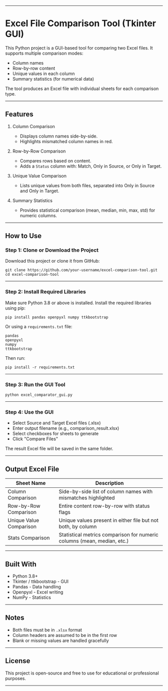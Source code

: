

---

# Excel File Comparison Tool (Tkinter GUI)

This Python project is a GUI-based tool for comparing two Excel files. It supports multiple comparison modes:

* Column names
* Row-by-row content
* Unique values in each column
* Summary statistics (for numerical data)

The tool produces an Excel file with individual sheets for each comparison type.

---

## Features

1. Column Comparison

   * Displays column names side-by-side.
   * Highlights mismatched column names in red.

2. Row-by-Row Comparison

   * Compares rows based on content.
   * Adds a `Status` column with: Match, Only in Source, or Only in Target.

3. Unique Value Comparison

   * Lists unique values from both files, separated into Only in Source and Only in Target.

4. Summary Statistics

   * Provides statistical comparison (mean, median, min, max, std) for numeric columns.

---

## How to Use

### Step 1: Clone or Download the Project

Download this project or clone it from GitHub:

```
git clone https://github.com/your-username/excel-comparison-tool.git
cd excel-comparison-tool
```

---

### Step 2: Install Required Libraries

Make sure Python 3.8 or above is installed.
Install the required libraries using pip:

```
pip install pandas openpyxl numpy ttkbootstrap
```

Or using a `requirements.txt` file:

```
pandas
openpyxl
numpy
ttkbootstrap
```

Then run:

```
pip install -r requirements.txt
```

---

### Step 3: Run the GUI Tool

```
python excel_comparator_gui.py
```

---

### Step 4: Use the GUI

* Select Source and Target Excel files (.xlsx)
* Enter output filename (e.g., comparison\_result.xlsx)
* Select checkboxes for sheets to generate
* Click "Compare Files"

The result Excel file will be saved in the same folder.

---

## Output Excel File

| Sheet Name              | Description                                                             |
| ----------------------- | ----------------------------------------------------------------------- |
| Column Comparison       | Side-by-side list of column names with mismatches highlighted           |
| Row-by-Row Comparison   | Entire content row-by-row with status flags                             |
| Unique Value Comparison | Unique values present in either file but not both, by column            |
| Stats Comparison        | Statistical metrics comparison for numeric columns (mean, median, etc.) |

---

## Built With

* Python 3.8+
* Tkinter / ttkbootstrap - GUI
* Pandas - Data handling
* Openpyxl - Excel writing
* NumPy - Statistics

---

## Notes

* Both files must be in `.xlsx` format
* Column headers are assumed to be in the first row
* Blank or missing values are handled gracefully

---

## License

This project is open-source and free to use for educational or professional purposes.

---


